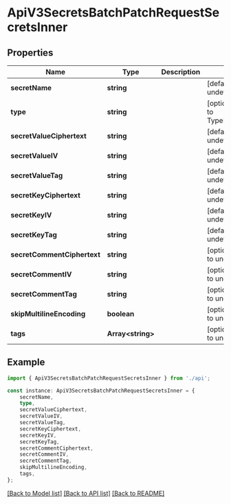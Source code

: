 # ApiV3SecretsBatchPatchRequestSecretsInner


## Properties

Name | Type | Description | Notes
------------ | ------------- | ------------- | -------------
**secretName** | **string** |  | [default to undefined]
**type** | **string** |  | [optional] [default to TypeEnum_Shared]
**secretValueCiphertext** | **string** |  | [default to undefined]
**secretValueIV** | **string** |  | [default to undefined]
**secretValueTag** | **string** |  | [default to undefined]
**secretKeyCiphertext** | **string** |  | [default to undefined]
**secretKeyIV** | **string** |  | [default to undefined]
**secretKeyTag** | **string** |  | [default to undefined]
**secretCommentCiphertext** | **string** |  | [optional] [default to undefined]
**secretCommentIV** | **string** |  | [optional] [default to undefined]
**secretCommentTag** | **string** |  | [optional] [default to undefined]
**skipMultilineEncoding** | **boolean** |  | [optional] [default to undefined]
**tags** | **Array&lt;string&gt;** |  | [optional] [default to undefined]

## Example

```typescript
import { ApiV3SecretsBatchPatchRequestSecretsInner } from './api';

const instance: ApiV3SecretsBatchPatchRequestSecretsInner = {
    secretName,
    type,
    secretValueCiphertext,
    secretValueIV,
    secretValueTag,
    secretKeyCiphertext,
    secretKeyIV,
    secretKeyTag,
    secretCommentCiphertext,
    secretCommentIV,
    secretCommentTag,
    skipMultilineEncoding,
    tags,
};
```

[[Back to Model list]](../README.md#documentation-for-models) [[Back to API list]](../README.md#documentation-for-api-endpoints) [[Back to README]](../README.md)
